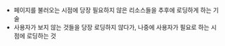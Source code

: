 - 페이지를 불러오는 시점에 당장 필요하지 않은 리소스들을 추후에 로딩하게 하는 기술
- 사용자가 보지 않는 것들을 당장 로딩하지 않다가, 나중에 사용자가 필요로 하는 시점에 로딩하는 것